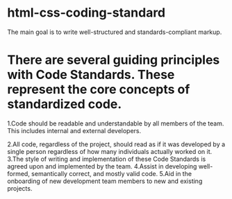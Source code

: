 # html-css-coding-standard
The main goal is to write well-structured and standards-compliant markup.
# There are several guiding principles with Code Standards. These represent the core concepts of standardized code.
1.Code should be readable and understandable by all members of the team. This includes internal and external developers.

2.All code, regardless of the project, should read as if it was developed by a  single person regardless of how many individuals actually worked on it.
3.The style of writing and implementation of these Code Standards is agreed upon and implemented by the team.
4.Assist in developing well-formed, semantically correct, and mostly valid code.
5.Aid in the onboarding of new development team members to new and existing projects.
